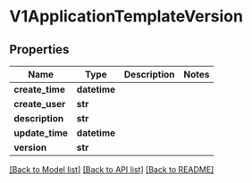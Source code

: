 # V1ApplicationTemplateVersion

## Properties
Name | Type | Description | Notes
------------ | ------------- | ------------- | -------------
**create_time** | **datetime** |  | 
**create_user** | **str** |  | 
**description** | **str** |  | 
**update_time** | **datetime** |  | 
**version** | **str** |  | 

[[Back to Model list]](../README.md#documentation-for-models) [[Back to API list]](../README.md#documentation-for-api-endpoints) [[Back to README]](../README.md)

